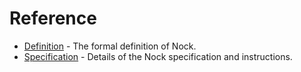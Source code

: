 # Reference

- [Definition](urbit-docs/language/nock/reference/definition) - The formal definition of Nock.
- [Specification](urbit-docs/language/nock/reference/specification) - Details of the Nock specification and instructions.
